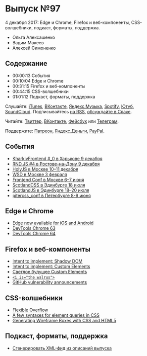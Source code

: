 # Выпуск №97

4 декабря 2017: Edge и Chrome, Firefox и веб-компоненты, CSS-волшебники, подкаст, форматы, поддержка.

- Ольга Алексашенко
- Вадим Макеев
- Алексей Симоненко

## Содержание

- 00:00:13 События
- 00:10:04 Edge и Chrome
- 00:31:15 Firefox и веб-компоненты
- 00:44:15 CSS-волшебники
- 01:01:12 Подкаст, форматы, поддержка

Слушайте: [iTunes](https://itunes.apple.com/podcast/id1080500016), [ВКонтакте](https://vk.com/podcasts-32017543), [Яндекс.Музыка](https://music.yandex.ru/album/6245956), [Spotify](https://open.spotify.com/show/3rzAcADjpBpXt73L0epTjV), [Ютуб](https://www.youtube.com/playlist?list=PLMBnwIwFEFHcwuevhsNXkFTcadeX5R1Go), [SoundCloud](https://soundcloud.com/web-standards). Подписывайтесь [на RSS](https://web-standards.ru/podcast/feed/), [обсуждайте в Слаке](http://slack.web-standards.ru/).

Читайте: [Твиттер](https://twitter.com/webstandards_ru), [ВКонтакте](https://vk.com/webstandards_ru), [Фейсбук](https://www.facebook.com/webstandardsru) или [Телеграм](https://t.me/webstandards_ru).

Поддержите: [Патреон](https://www.patreon.com/webstandards_ru), [Яндекс.Деньги](https://money.yandex.ru/to/41001119329753), [PayPal](https://www.paypal.me/pepelsbey).

## События

- [KharkivFrontend #_0 в Харькове 9 декабря](https://www.facebook.com/events/374527499670386/)
- [RND.JS #4 в Ростове-на-Дону 9 декабря](https://vk.com/rndjs)
- [HolyJS в Москве 10–11 декабря](https://holyjs-moscow.ru)
- [WSD в Москве 3 февраля](https://wsd.events/2018/02/03/)
- [Frontend Conf в Москве 6–7 июня](http://frontendconf.ru/)
- [ScotlandCSS в Эдинбурге 18 июля](http://scotlandcss.com/)
- [ScotlandJS в Эдинбурге 18–20 июля](http://scotlandjs.com/)
- [pitercss_conf в Петербурге 8-9 июня](https://pitercss.com/)

## Edge и Chrome

- [Edge now available for iOS and Android](https://blogs.windows.com/windowsexperience/2017/11/30/microsoft-edge-now-available-for-ios-and-android/)
- [DevTools Chrome 63](https://youtu.be/Eyw_mwbABIQ)
- [DevTools Chrome 64](https://developers.google.com/web/updates/2017/11/devtools-release-notes)

## Firefox и веб-компоненты

- [Intent to implement: Shadow DOM](https://groups.google.com/d/msg/mozilla.dev.platform/aJvUlADn-Hk/BYB52MgDBQAJ)
- [Intent to implement: Custom Elements](https://groups.google.com/d/msg/mozilla.dev.platform/BI3I0U7TDw0/6-W39tXpBAAJ)
- [Светлое будущее Custom Elements](https://youtu.be/SX3qGBZ6UpM)
- [`<i is="the walrus">`](https://bkardell.com/blog/TheWalrus.html)
- [GitHub vulnerability announcements](https://twitter.com/rem/status/936665175335292930)

## CSS-волшебники

- [Flexible Overflow](http://kizu.ru/en/blog/flexible-overflow/)
- [A few syntaxes for element queries in CSS](https://twitter.com/innovati/status/934453395410255872)
- [Generating Wireframe Boxes with CSS and HTML5](http://meyerweb.com/eric/thoughts/2017/11/27/generating-wireframe-boxes-with-css-and-html5/)

## Подкаст, форматы, поддержка

- [Сгенерировать XML-фид из описаний выпуска](https://github.com/web-standards-ru/podcast/issues/182)
